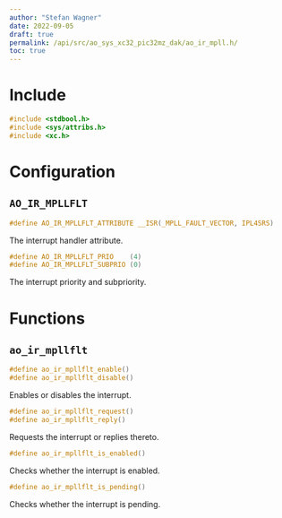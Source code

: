 ```yaml
---
author: "Stefan Wagner"
date: 2022-09-05
draft: true
permalink: /api/src/ao_sys_xc32_pic32mz_dak/ao_ir_mpll.h/
toc: true
---
```


# Include

```c
#include <stdbool.h>
#include <sys/attribs.h>
#include <xc.h>
```

# Configuration

## `AO_IR_MPLLFLT`

```c
#define AO_IR_MPLLFLT_ATTRIBUTE __ISR(_MPLL_FAULT_VECTOR, IPL4SRS)
```

The interrupt handler attribute.

```c
#define AO_IR_MPLLFLT_PRIO    (4)
#define AO_IR_MPLLFLT_SUBPRIO (0)
```

The interrupt priority and subpriority.

# Functions

## `ao_ir_mpllflt`

```c
#define ao_ir_mpllflt_enable()
#define ao_ir_mpllflt_disable()
```

Enables or disables the interrupt.

```c
#define ao_ir_mpllflt_request()
#define ao_ir_mpllflt_reply()
```

Requests the interrupt or replies thereto.

```c
#define ao_ir_mpllflt_is_enabled()
```

Checks whether the interrupt is enabled.

```c
#define ao_ir_mpllflt_is_pending()
```

Checks whether the interrupt is pending.
